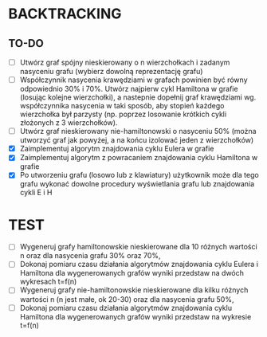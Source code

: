 # BACKTRACKING

## TO-DO

- [ ] Utwórz graf spójny nieskierowany o n wierzchołkach i zadanym nasyceniu grafu (wybierz dowolną reprezentację grafu)
- [ ] Współczynnik nasycenia krawędziami w grafach powinien być równy odpowiednio 30% i 70%. Utwórz najpierw cykl Hamiltona w grafie (losując kolejne wierzchołki), a nastepnie dopełnij graf krawędziami wg. współczynnika nasycenia w taki sposób, aby stopień każdego wierzchołka był parzysty (np. poprzez losowanie krótkich cykli złożonych z 3 wierzchołków).
- [ ] Utwórz graf nieskierowany nie-hamiltonowski o nasyceniu 50% (można utworzyć graf jak powyżej, a na końcu izolować jeden z wierzchołków)
- [x] Zaimplementuj algorytm znajdowania cyklu Eulera w grafie
- [x] Zaimplementuj algorytm z powracaniem znajdowania cyklu Hamiltona w grafie
- [x] Po utworzeniu grafu (losowo lub z klawiatury) użytkownik może dla tego grafu wykonać dowolne procedury wyświetlania grafu lub znajdowania cykli E i H

# TEST

- [ ] Wygeneruj grafy hamiltonowskie nieskierowane dla 10 różnych wartości n oraz dla nasycenia grafu 30% oraz 70%,
- [ ] Dokonaj pomiaru czasu działania algorytmów znajdowania cyklu Eulera i Hamiltona dla wygenerowanych grafów wyniki przedstaw na dwóch wykresach t=f(n)
- [ ] Wygeneruj grafy nie-hamiltonowskie nieskierowane dla kilku różnych wartości n (n jest małe, ok 20-30) oraz dla nasycenia grafu 50%,
- [ ] Dokonaj pomiaru czasu działania algorytmów znajdowania cyklu Hamiltona dla wygenerowanych grafów wyniki przedstaw na wykresie t=f(n)
